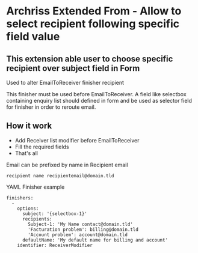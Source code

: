 # Archriss Extended From - Allow to select recipient following specific field value #

## This extension able user to choose specific recipient over subject field in Form ##

Used to alter EmailToReceiver finisher recipient

This finisher must be used before EmailToReceiver. A field like selectbox containing enquiry list should defined in form and be used as selector field for finisher in order to reroute email.

## How it work

- Add Receiver list modifier before EmailToReceiver
- Fill the required fields
- That's all

Email can be prefixed by name in Recipient email
```
recipient name recipientemail@domain.tld
```

YAML Finisher example
```
finishers:
  -
    options:
      subject: '{selectbox-1}'
      recipients:
        Subject-1: 'My Name contact@domain.tld'
        'Facturation problem': billing@domain.tld
        'Account problem': account@domain.tld
      defaultName: 'My default name for billing and account'
    identifier: ReceiverModifier
``` 